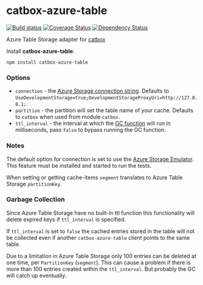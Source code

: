 catbox-azure-table
===========

[![Build status](https://ci.appveyor.com/api/projects/status/anrkvdxmentpi1e5/branch/master)](https://ci.appveyor.com/project/paed01/catbox-azure-table/branch/master) [![Coverage Status](https://coveralls.io/repos/paed01/catbox-azure-table/badge.png)](https://coveralls.io/r/paed01/catbox-azure-table) [![Dependency Status](https://david-dm.org/paed01/catbox-azure-table.png)](https://david-dm.org/paed01/catbox-azure-table)

Azure Table Storage adapter for [catbox](https://github.com/hapijs/catbox)

Install **catbox-azure-table**:
```
npm install catbox-azure-table
```

### Options

- `connection` - the [Azure Storage connection string](https://www.connectionstrings.com/windows-azure/). Defaults to `UseDevelopmentStorage=true;DevelopmentStorageProxyUri=http://127.0.0.1;`.
- `partition` - the partition will set the table name of your cache. Defaults to `catbox` when used from module `catbox`.
- `ttl_interval` -  the interval at which the [GC function](#garbage-collection) will run in milliseconds, pass `false` to bypass running the GC function.

### Notes

The default option for connection is set to use the [Azure Storage Emulator](http://msdn.microsoft.com/en-us/library/azure/hh403989.aspx). This feature must be installed and started to run the tests.

When setting or getting cache-items `segment` translates to Azure Table Storage `partitionKey`.

### Garbage Collection

Since Azure Table Storage have no built-in ttl function this functionality will delete expired keys if `ttl_interval` is specified.

If `ttl_interval` is set to `false` the cached entries stored in the table will not be collected even if another `catbox-azure-table` client points to the same table.

Due to a limitation in Azure Table Storage only 100 entries can be deleted at one time, per `PartitionKey` (`segment`). This can cause a problem if there is more than 100 entries created within the `ttl_interval`. But probably the GC will catch up eventually.